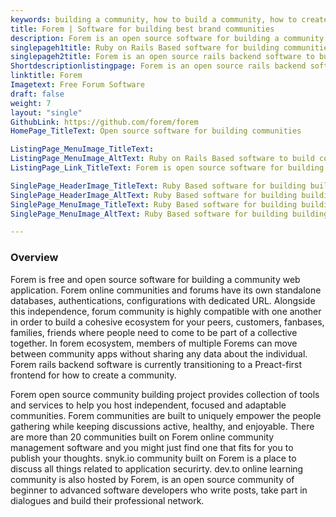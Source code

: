 ```yaml
---
keywords: building a community, how to build a community, how to create a community, building brand communities, community building project,  communities, build community site
title: Forem | Software for building best brand communities
description: Forem is an open source software for building a community online. It is a community building project have its own standalone web application.
singlepageh1title: Ruby on Rails Based software for building communities
singlepageh2title: Forem is an open source rails backend software to build and host adaptable communities. Each community will live online as its own independent web application.
Shortdescriptionlistingpage: Forem is an open source rails backend software for building a community online. Each forum community will live online as its own independent web application with its own standalone databases
linktitle: Forem
Imagetext: Free Forum Software
draft: false
weight: 7
layout: "single"
GithubLink: https://github.com/forem/forem
HomePage_TitleText: Open source software for building communities

ListingPage_MenuImage_TitleText: 
ListingPage_MenuImage_AltText: Ruby on Rails Based software to build community site.
ListingPage_Link_TitleText: Forem is open source software for building independent best online communities

SinglePage_HeaderImage_TitleText: Ruby Based software for building building brand communities.
SinglePage_HeaderImage_AltText: Ruby Based software for building building brand communities.
SinglePage_MenuImage_TitleText: Ruby Based software for building building brand communities.
SinglePage_MenuImage_AltText: Ruby Based software for building building brand communities.

---
```

### Overview

Forem is free and open source software for building a community web application. Forem online communities and forums have its own standalone databases, authentications, configurations with dedicated URL. Alongside this independence, forum community is highly compatible with one another in order to build a cohesive ecosystem for your peers, customers, fanbases, families, friends where people need to come to be part of a collective together. In forem ecosystem, members of multiple Forems can move between community apps without sharing any data about the individual. Forem rails backend software is currently transitioning to a Preact-first frontend for how to create a community.

Forem open source community building project provides collection of tools and services to help you host independent, focused and adaptable communities. Forem communities are built to uniquely empower the people gathering while keeping discussions active, healthy, and enjoyable.  There are more than 20 communities built on Forem online community management software and you might just find one that fits for you to publish your thoughts. snyk.io community built on Forem is a place to discuss all things related to application securirty. dev.to online learning community is also hosted by Forem, is an open source community of beginner to advanced software developers who write posts, take part in dialogues and build their professional network.
